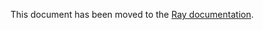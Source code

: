 This document has been moved to the [Ray documentation](https://docs.ray.io/en/master/cluster/kubernetes/user-guides/pod-security.html).
